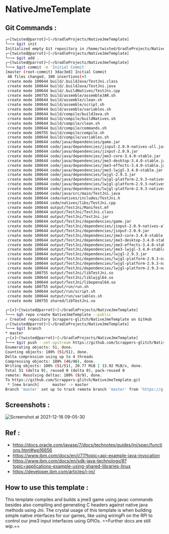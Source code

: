 # NativeJmeTemplate

## Git Commands : 
```bash
┌─[twisted@parrot]─[~/GradleProjects/NativeJmeTemplate]
└──╼ $git init
Initialized empty Git repository in /home/twisted/GradleProjects/NativeJmeTemplate/.git/
┌─[twisted@parrot]─[~/GradleProjects/NativeJmeTemplate]
└──╼ $git add .
┌─[twisted@parrot]─[~/GradleProjects/NativeJmeTemplate]
└──╼ $git commit -m 'Initial Commit'
[master (root-commit) 3dac3e8] Initial Commit
 48 files changed, 380 insertions(+)
 create mode 100644 build/.buildJava/TestJni.class
 create mode 100644 build/.buildJava/TestJni.java
 create mode 100644 build/.buildNatives/TestJni.cpp
 create mode 100755 build/assemble/assembleJAR.sh
 create mode 100644 build/assemble/clean.sh
 create mode 100644 build/assemble/script.sh
 create mode 100644 build/assemble/variables.sh
 create mode 100644 build/compile/buildJava.sh
 create mode 100644 build/compile/buildNatives.sh
 create mode 100644 build/compile/clean.sh
 create mode 100644 build/compile/commands.sh
 create mode 100755 build/compile/compile.sh
 create mode 100644 build/compile/variables.sh
 create mode 100644 code/java/dependencies/game.jar
 create mode 100644 code/java/dependencies/jinput-2.0.9-natives-all.jar
 create mode 100644 code/java/dependencies/jinput-2.0.9.jar
 create mode 100644 code/java/dependencies/jme3-core-3.4.0-stable.jar
 create mode 100644 code/java/dependencies/jme3-desktop-3.4.0-stable.jar
 create mode 100644 code/java/dependencies/jme3-effects-3.4.0-stable.jar
 create mode 100644 code/java/dependencies/jme3-lwjgl-3.4.0-stable.jar
 create mode 100644 code/java/dependencies/lwjgl-2.9.3.jar
 create mode 100644 code/java/dependencies/lwjgl-platform-2.9.3-natives-linux.jar
 create mode 100644 code/java/dependencies/lwjgl-platform-2.9.3-natives-osx.jar
 create mode 100644 code/java/dependencies/lwjgl-platform-2.9.3-natives-windows.jar
 create mode 100644 code/java/src/main/TestJni.java
 create mode 100644 code/natives/includes/TestJni.h
 create mode 100644 code/natives/libs/TestJni.cpp
 create mode 100644 output/TestJni/Manifest.mf
 create mode 100644 output/TestJni/TestJni.class
 create mode 100644 output/TestJni/TestJni.jar
 create mode 100644 output/TestJni/dependencies/game.jar
 create mode 100644 output/TestJni/dependencies/jinput-2.0.9-natives-all.jar
 create mode 100644 output/TestJni/dependencies/jinput-2.0.9.jar
 create mode 100644 output/TestJni/dependencies/jme3-core-3.4.0-stable.jar
 create mode 100644 output/TestJni/dependencies/jme3-desktop-3.4.0-stable.jar
 create mode 100644 output/TestJni/dependencies/jme3-effects-3.4.0-stable.jar
 create mode 100644 output/TestJni/dependencies/jme3-lwjgl-3.4.0-stable.jar
 create mode 100644 output/TestJni/dependencies/lwjgl-2.9.3.jar
 create mode 100644 output/TestJni/dependencies/lwjgl-platform-2.9.3-natives-linux.jar
 create mode 100644 output/TestJni/dependencies/lwjgl-platform-2.9.3-natives-osx.jar
 create mode 100644 output/TestJni/dependencies/lwjgl-platform-2.9.3-natives-windows.jar
 create mode 100755 output/TestJni/libTestJni.so
 create mode 100644 output/TestJni/liblwjgl64.so
 create mode 100644 output/TestJni/libopenal64.so
 create mode 100755 output/run/run.sh
 create mode 100644 output/run/script.sh
 create mode 100644 output/run/variables.sh
 create mode 100755 shared/libTestJni.so
```
```bash
┌─[✗]─[twisted@parrot]─[~/GradleProjects/NativeJmeTemplate]
└──╼ $gh repo create NativeJmeTemplate --public
✓ Created repository Scrappers-glitch/NativeJmeTemplate on GitHub
┌─[twisted@parrot]─[~/GradleProjects/NativeJmeTemplate]
└──╼ $git branch 
* master
┌─[✗]─[twisted@parrot]─[~/GradleProjects/NativeJmeTemplate]
└──╼ $git push --set-upstream https://github.com/Scrappers-glitch/NativeJmeTemplate.git master
Enumerating objects: 51, done.
Counting objects: 100% (51/51), done.
Delta compression using up to 4 threads
Compressing objects: 100% (46/46), done.
Writing objects: 100% (51/51), 20.77 MiB | 13.92 MiB/s, done.
Total 51 (delta 9), reused 0 (delta 0), pack-reused 0
remote: Resolving deltas: 100% (9/9), done.
To https://github.com/Scrappers-glitch/NativeJmeTemplate.git
 * [new branch]      master -> master
Branch 'master' set up to track remote branch 'master' from 'https://github.com/Scrappers-glitch/NativeJmeTemplate.git'.
```
## Screenshots : 

![Screenshot at 2021-12-16 09-05-30](https://user-images.githubusercontent.com/60224159/146333966-b2ac66a4-8893-4530-adcd-cd7246b9e1c7.png)

## Ref : 
- https://docs.oracle.com/javase/7/docs/technotes/guides/jni/spec/functions.html#wp16656
- https://www.ibm.com/docs/en/i/7.1?topic=api-example-java-invocation
- https://www.ibm.com/docs/en/sdk-java-technology/8?topic=applications-example-using-shared-libraries-linux
- https://developer.ibm.com/articles/j-jni/


## How to use this template : 
This template compiles and builds a jme3 game using javac commands besides also compiling and generating C headers against native java methods using Jni.
The crystal usage of this template is when building simple native interfaces for our games, like using wiringPi on the RPI to control our jme3 input interfaces using GPIOs.
==Further docs are still wip.==

